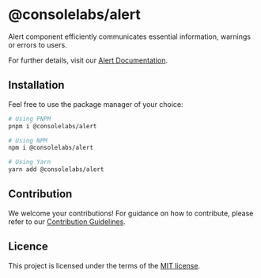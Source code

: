# @consolelabs/alert

Alert component efficiently communicates essential information, warnings or
errors to users.

For further details, visit our
[Alert Documentation](https://ds.console.so/?path=/docs/components-alert--docs).

## Installation

Feel free to use the package manager of your choice:

```sh
# Using PNPM
pnpm i @consolelabs/alert

# Using NPM
npm i @consolelabs/alert

# Using Yarn
yarn add @consolelabs/alert
```

## Contribution

We welcome your contributions! For guidance on how to contribute, please refer
to our [Contribution Guidelines](/CONTRIBUTING.md).

## Licence

This project is licensed under the terms of the
[MIT license](https://choosealicense.com/licenses/mit/).
